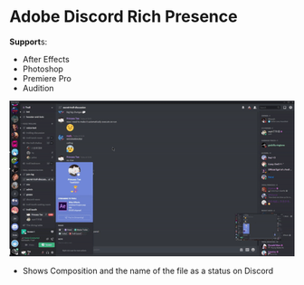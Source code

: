 # Adobe Discord Rich Presence
**Support**s:
- After Effects
- Photoshop
- Premiere Pro
- Audition

![Demo](demo/aftereffects.gif)
- Shows Composition and the name of the file as a status on Discord
